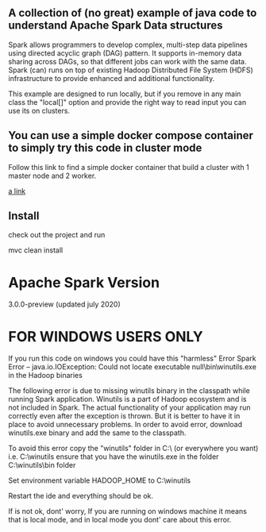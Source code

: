 ## A collection of (no great) example of java code to understand Apache Spark Data structures


Spark allows programmers to develop complex, multi-step data pipelines using directed acyclic graph (DAG) pattern. It  supports in-memory data sharing across DAGs, so that different jobs can work with the same data.
Spark (can) runs on top of existing Hadoop Distributed File System (HDFS) infrastructure to provide enhanced and additional functionality. 

This example are designed to run locally, but if you remove in any main class the "local[]" option and provide the right way to read input you can use its on clusters.

## You can use a simple docker compose container to simply try this code in cluster mode

Follow this link to find a simple docker container that build a cluster with 1 master node and 2 worker.


[a link](https://github.com/gaetanofabiano/dockerSparkCluster)

## Install

check out the project and run

mvc clean install

# Apache Spark Version

3.0.0-preview (updated july 2020)

# FOR WINDOWS USERS ONLY
If you run this code on windows you could have this "harmless" Error
Spark Error – java.io.IOException: Could not locate executable null\bin\winutils.exe in the Hadoop binaries


The following error is due to missing winutils binary in the classpath while running Spark application. Winutils is a part of Hadoop ecosystem and is not included in Spark. The actual functionality of your  application may run correctly even after the exception is thrown. But it is better to have it in place to avoid unnecessary problems. In order to avoid error, download winutils.exe binary and add the same to the classpath.

To avoid this error copy the "winutils" folder in C:\ (or everywhere you want)
i.e. C:\winutils
ensure that you have the winutils.exe in the folder C:\winutils\bin folder 

Set environment variable HADOOP_HOME to C:\winutils

Restart the ide and everything should be ok.

If is not ok, dont' worry, If you are running on windows machine it means that is local mode, and in local mode you dont' care about this error.


